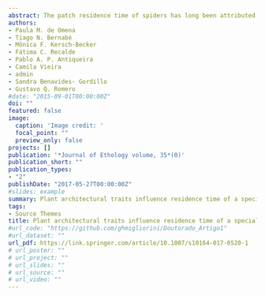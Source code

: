 ```yaml
---
abstract: The patch residence time of spiders has long been attributed to prey availability. We provide empirical evidence that plant architecture determines the residence time of a bromeliad-living spider. The residence time of spiders was longer on rosette-shaped plants. Males left their host plant faster than females, likely due to their mate-searching activity. We demonstrate that plant architectural traits mediate the patch-leaving tendency of specialist spiders.
authors:
- Paula M. de Omena
- Tiago N. Bernabé
- Mônica F. Kersch-Becker
- Fátima C. Recalde
- Pablo A. P. Antiqueira
- Camila Vieira
- admin
- Sandra Benavides- Gordillo
- Gustavo Q. Romero
#date: "2015-09-01T00:00:00Z"
doi: ""
featured: false
image:
  caption: 'Image credit: '
  focal_point: ""
  preview_only: false
projects: []
publication: '*Journal of Ethology volume, 35*(0)'
publication_short: ""
publication_types:
- "2"
publishDate: "2017-05-27T00:00:00Z"
#slides: example
summary: Plant architectural traits influence residence time of a specialist jumping spider
tags:
- Source Themes
title: Plant architectural traits influence residence time of a specialist jumping spider
#url_code: "https://github.com/ghmigliorini/Doutorado_Artigo1"
#url_dataset: ""
url_pdf: https://link.springer.com/article/10.1007/s10164-017-0520-1
# url_poster: ""
# url_project: ""
# url_slides: ""
# url_source: ""
# url_video: ""
---
```

